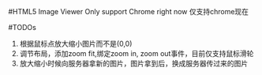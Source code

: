 #HTML5 Image Viewer
Only support Chrome right now
仅支持chrome现在

#TODOs
1. 根据鼠标点放大缩小图片而不是(0,0)
2. 调节布局，添加zoom fit,绑定zoom in, zoom out事件，目前仅支持鼠标滑轮
3. 放大缩小时候向服务器拿新的图片，图片拿到后，换成服务器传过来的图片